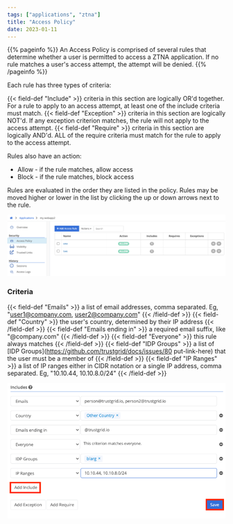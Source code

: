 ```yaml
---
tags: ["applications", "ztna"]
title: "Access Policy"
date: 2023-01-11
---
```


{{% pageinfo %}}
An Access Policy is comprised of several rules that determine whether a user is permitted to access a ZTNA application. If no rule matches a user's access attempt, the attempt will be denied.
{{% /pageinfo %}}

Each rule has three types of criteria:

{{< field-def "Include" >}}
criteria in this section are logically OR'd together. For a rule to apply to an access attempt, at least one of the include criteria must match.
{{< field-def "Exception" >}}
criteria in this section are logically NOT'd. If any exception criterion matches, the rule will not apply to the access attempt.
{{< field-def "Require" >}}
criteria in this section are logically AND'd. ALL of the require criteria must match for the rule to apply to the access attempt.

Rules also have an action:

- Allow - if the rule matches, allow access
- Block - if the rule matches, block access

Rules are evaluated in the order they are listed in the policy. Rules may be moved higher or lower in the list by clicking the up or down arrows next to the rule.

![img](rules.png)

### Criteria

{{< field-def "Emails" >}}
a list of email addresses, comma separated. Eg, "user1@company.com, user2@company.com"
{{< /field-def >}}
{{< field-def "Country" >}}
the user's country, determined by their IP address
{{< /field-def >}}
{{< field-def "Emails ending in" >}}
a required email suffix, like "@company.com"
{{< /field-def >}}
{{< field-def "Everyone" >}}
this rule always matches
{{< /field-def >}}
{{< field-def "IDP Groups" >}}
a list of [IDP Groups](https://github.com/trustgrid/docs/issues/80 put-link-here) that the user must be a member of
{{< /field-def >}}
{{< field-def "IP Ranges" >}}
a list of IP ranges either in CIDR notation or a single IP address, comma separated. Eg, "10.10.44, 10.10.8.0/24"
{{< /field-def >}}

![img](criteria.png)
